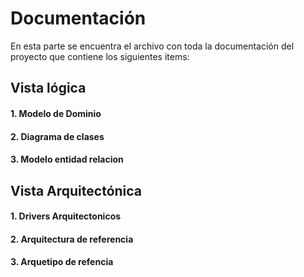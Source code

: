 # Documentación
En esta parte se encuentra el archivo con toda la documentación del proyecto que contiene los siguientes items:

## Vista lógica
#### 1. Modelo de Dominio
#### 2. Diagrama de clases
#### 3. Modelo entidad relacion

## Vista Arquitectónica
#### 1. Drivers Arquitectonicos
#### 2. Arquitectura de referencia
#### 3. Arquetipo de refencia
